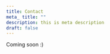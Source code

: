 ```yaml
---
title: Contact
meta_ title: ""
description: this is meta description
draft: false
---
```


Coming soon&nbsp;:)